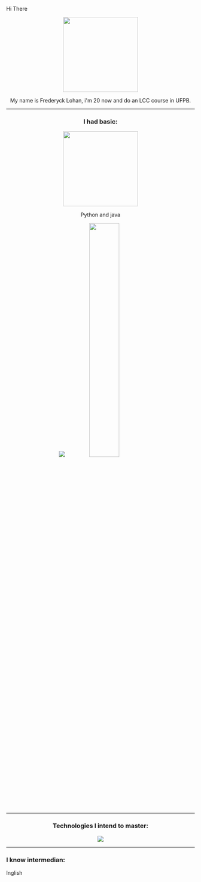 Hi There
<div align = "center">
  <img src="https://i.pinimg.com/originals/c4/1e/30/c41e304c90f23e849be92efcfe096b9e.gif" width="200" />
  
  My name is Frederyck Lohan, i'm 20 now and do an LCC course in UFPB. 

  ---
  ### I had basic:

 <img src="https://user-images.githubusercontent.com/45157446/161337980-87a1b2e4-99ea-4fc8-ab1e-faa61357b40d.gif" width="200" />
  
  Python and java

  <img src= "https://github-readme-stats.vercel.app/api?username=gowther1387&show_icons=true&theme=dark" />
  
  <img src="https://github-readme-stats.vercel.app/api/top-langs/?username=gowther1387&layout=compact&theme=dark" width="40%"/>

  ---
  ### Technologies I intend to master:
  
  <img src="https://skillicons.dev/icons?i=python,java,css,git,vscode,html,nodejs,javascript,kotlin,androidstudio,mysql,figma&perline=7" />
</div>

  ---
  ### I know intermedian:
Inglish
